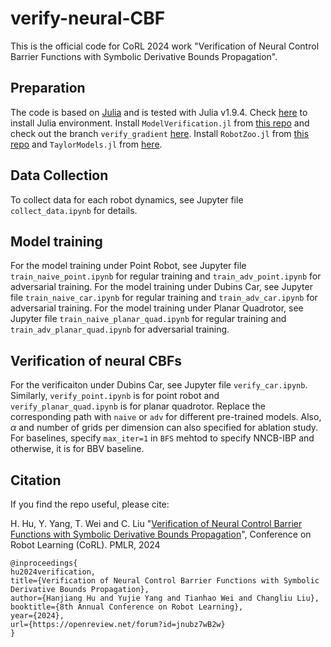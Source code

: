 # verify-neural-CBF
This is the official code for CoRL 2024 work "Verification of Neural Control Barrier Functions with Symbolic Derivative Bounds Propagation".

## Preparation
The code is based on [Julia](https://julialang.org/) and is tested with Julia v1.9.4. Check [here](https://julialang.org/downloads/oldreleases/) to install Julia environment. Install `ModelVerification.jl` from [this repo](https://github.com/intelligent-control-lab/ModelVerification.jl) and check out the branch `verify_gradient` [here](https://github.com/intelligent-control-lab/ModelVerification.jl/tree/verify_gradient). Install `RobotZoo.jl` from [this repo](https://github.com/RoboticExplorationLab/RobotZoo.jl) and `TaylorModels.jl` from [here](https://github.com/JuliaIntervals/TaylorModels.jl).

## Data Collection
To collect data for each robot dynamics, see Jupyter file `collect_data.ipynb` for details.

## Model training 
For the model training under Point Robot, see Jupyter file `train_naive_point.ipynb` for regular training and `train_adv_point.ipynb` for adversarial training. For the model training under Dubins Car, see Jupyter file `train_naive_car.ipynb` for regular training and `train_adv_car.ipynb` for adversarial training. For the model training under Planar Quadrotor, see Jupyter file `train_naive_planar_quad.ipynb` for regular training and `train_adv_planar_quad.ipynb` for adversarial training.


## Verification of neural CBFs
For the verificaiton under Dubins Car, see Jupyter file `verify_car.ipynb`. Similarly, `verify_point.ipynb` is for point robot and `verify_planar_quad.ipynb` is for planar quadrotor. Replace the corresponding path with `naive` or `adv` for different pre-trained models. Also, $\alpha$ and number of grids per dimension can also specified for ablation study. For baselines, specify `max_iter=1` in `BFS` mehtod to specify NNCB-IBP and otherwise, it is for BBV baseline. 

## Citation 
If you find the repo useful, please cite:

H. Hu, Y. Yang, T. Wei and C. Liu
"[Verification of Neural Control Barrier Functions with Symbolic Derivative Bounds Propagation](https://openreview.net/forum?id=jnubz7wB2w)", Conference on Robot Learning (CoRL). PMLR, 2024
```
@inproceedings{
hu2024verification,
title={Verification of Neural Control Barrier Functions with Symbolic Derivative Bounds Propagation},
author={Hanjiang Hu and Yujie Yang and Tianhao Wei and Changliu Liu},
booktitle={8th Annual Conference on Robot Learning},
year={2024},
url={https://openreview.net/forum?id=jnubz7wB2w}
}
```


